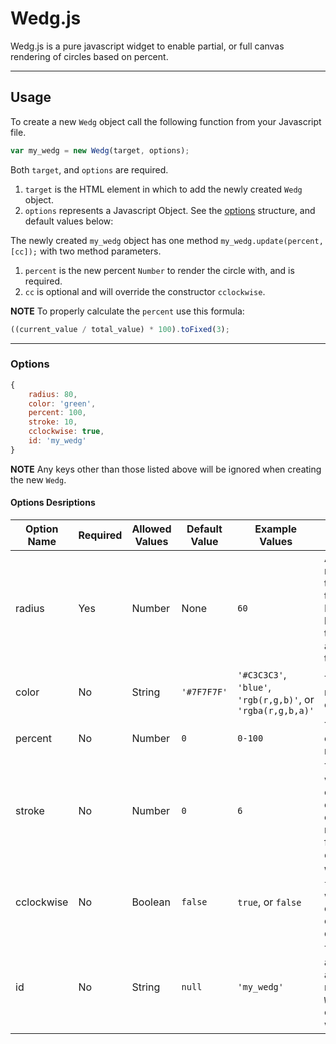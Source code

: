 # Wedg.js

Wedg.js is a pure javascript widget to enable partial, or full canvas rendering of circles based on percent.

**********************************

## Usage

To create a new `Wedg` object call the following function from your Javascript file.

```javascript
var my_wedg = new Wedg(target, options);
```

Both `target`, and `options` are required.

1. `target` is the HTML element in which to add the newly created `Wedg` object.
2. `options` represents a Javascript Object. See the [options](#options "Wedg.js Options") structure, and default values below:

The newly created `my_wedg` object has one method `my_wedg.update(percent, [cc]);` with two method parameters.

1. `percent` is the new percent `Number` to render the circle with, and is required. 
2. `cc` is optional and will override the constructor `cclockwise`.

__NOTE__ To properly calculate the `percent` use this formula:

```javascript
((current_value / total_value) * 100).toFixed(3);
```

**********************************

### Options

```javascript
{
    radius: 80,
    color: 'green',
    percent: 100,
    stroke: 10,
    cclockwise: true,
    id: 'my_wedg'
}
```

__NOTE__ Any keys other than those listed above will be ignored when creating the new `Wedg`.

#### Options Desriptions

| Option Name | Required | Allowed Values | Default Value | Example Values | Description |
| ----------- | -------- | -------------- | ------------- | -------------- | ----------- |
| radius | Yes | Number | None | `60` | A number representing the radius of the circle. Radius equals half of the total height, and width of the circle. |
| color | No | String | `'#7F7F7F'` | `'#C3C3C3'`, `'blue'`, `'rgb(r,g,b)'`, or `'rgba(r,g,b,a)'` | The color to render the circle with. |
| percent | No | Number | `0` | `0-100` | The percent of the circle to render. |
| stroke | No | Number | `0` | `6` | The stroke width of the circle. If omitted the circle will render with a fill equal to the `options.color`. |
| cclockwise | No | Boolean | `false` | `true`, or `false` | When set to `true` the circle will render in a counter clockwise direction. |
| id | No | String | `null` | `'my_wedg'` | The HTML `id` attribute to add to the newly created `Wedg` object. If omitted no `id` will be added. |
